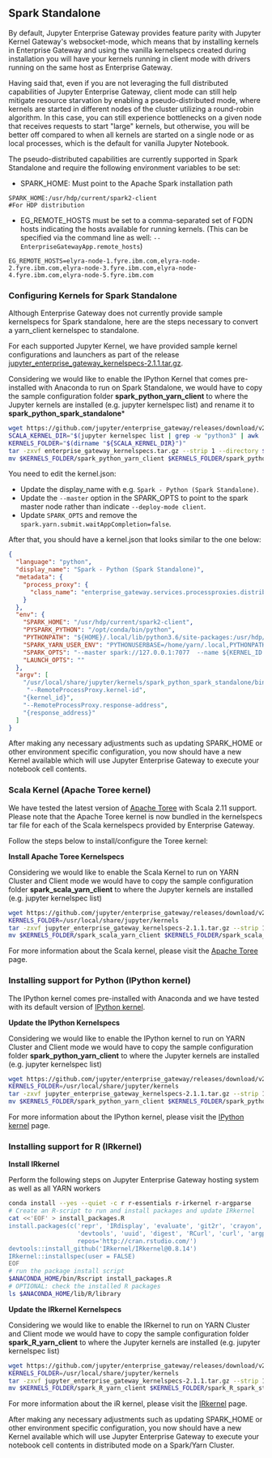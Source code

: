 ## Spark Standalone

By default, Jupyter Enterprise Gateway provides feature parity with Jupyter Kernel Gateway's websocket-mode, which means that by installing kernels in Enterprise Gateway and using the vanilla kernelspecs created during installation you will have your kernels running in client mode with drivers running on the same host as Enterprise Gateway.

Having said that, even if you are not leveraging the full distributed capabilities of Jupyter Enterprise Gateway, client mode can still help mitigate resource starvation by enabling a pseudo-distributed mode, where kernels are started in different nodes of the cluster utilizing a round-robin algorithm. In this case, you can still experience bottlenecks on a given node that receives requests to start "large" kernels, but otherwise, you will be better off compared to when all kernels are started on a single node or as local processes, which is the default for vanilla Jupyter Notebook.

The pseudo-distributed capabilities are currently supported in Spark Standalone and require the following environment variables to be set:

* SPARK_HOME: Must point to the Apache Spark installation path

```
SPARK_HOME:/usr/hdp/current/spark2-client                            #For HDP distribution
```

* EG_REMOTE_HOSTS must be set to a comma-separated set of FQDN hosts indicating the hosts available for running kernels. (This can be specified via the command line as well: `--EnterpriseGatewayApp.remote_hosts`)

```
EG_REMOTE_HOSTS=elyra-node-1.fyre.ibm.com,elyra-node-2.fyre.ibm.com,elyra-node-3.fyre.ibm.com,elyra-node-4.fyre.ibm.com,elyra-node-5.fyre.ibm.com
```

### Configuring Kernels for Spark Standalone

Although Enterprise Gateway does not currently provide sample kernelspecs for Spark standalone, here are the steps necessary to convert a yarn_client kernelspec to standalone.

For each supported Jupyter Kernel, we have provided sample kernel configurations and launchers as part of the release
[jupyter_enterprise_gateway_kernelspecs-2.1.1.tar.gz](https://github.com/jupyter/enterprise_gateway/releases/download/v2.1.1/jupyter_enterprise_gateway_kernelspecs-2.1.1.tar.gz).

Considering we would like to enable the IPython Kernel that comes pre-installed with Anaconda to run on
Spark Standalone, we would have to copy the sample configuration folder **spark_python_yarn_client**
to where the Jupyter kernels are installed (e.g. jupyter kernelspec list) and rename it to **spark_python_spark_standalone***

``` Bash
wget https://github.com/jupyter/enterprise_gateway/releases/download/v2.1.1/jupyter_enterprise_gateway_kernelspecs-2.1.1.tar.gz
SCALA_KERNEL_DIR="$(jupyter kernelspec list | grep -w "python3" | awk '{print $2}')"
KERNELS_FOLDER="$(dirname "${SCALA_KERNEL_DIR}")"
tar -zxvf enterprise_gateway_kernelspecs.tar.gz --strip 1 --directory $KERNELS_FOLDER/spark_python_yarn_client/ spark_python_yarn_client/
mv $KERNELS_FOLDER/spark_python_yarn_client $KERNELS_FOLDER/spark_python_spark_standalone
```

You need to edit the kernel.json:

+ Update the display_name with e.g. `Spark - Python (Spark Standalone)`.
+ Update the `--master` option in the SPARK_OPTS to point to the spark master node rather than indicate `--deploy-mode client`.
+ Update `SPARK_OPTS` and remove the `spark.yarn.submit.waitAppCompletion=false`.

After that, you should have a kernel.json that looks similar to the one below:

```json
{
  "language": "python",
  "display_name": "Spark - Python (Spark Standalone)",
  "metadata": {
    "process_proxy": {
      "class_name": "enterprise_gateway.services.processproxies.distributed.DistributedProcessProxy"
    }
  },
  "env": {
    "SPARK_HOME": "/usr/hdp/current/spark2-client",
    "PYSPARK_PYTHON": "/opt/conda/bin/python",
    "PYTHONPATH": "${HOME}/.local/lib/python3.6/site-packages:/usr/hdp/current/spark2-client/python:/usr/hdp/current/spark2-client/python/lib/py4j-0.10.6-src.zip",
    "SPARK_YARN_USER_ENV": "PYTHONUSERBASE=/home/yarn/.local,PYTHONPATH=${HOME}/.local/lib/python3.6/site-packages:/usr/hdp/current/spark2-client/python:/usr/hdp/current/spark2-client/python/lib/py4j-0.10.6-src.zip,PATH=/opt/conda/bin:$PATH",
    "SPARK_OPTS": "--master spark://127.0.0.1:7077  --name ${KERNEL_ID:-ERROR__NO__KERNEL_ID}",
    "LAUNCH_OPTS": ""
  },
  "argv": [
    "/usr/local/share/jupyter/kernels/spark_python_spark_standalone/bin/run.sh",
     "--RemoteProcessProxy.kernel-id",
    "{kernel_id}",
    "--RemoteProcessProxy.response-address",
    "{response_address}"
  ]
}
```

After making any necessary adjustments such as updating SPARK_HOME or other environment specific configuration, you now should have a new Kernel available which will use Jupyter Enterprise Gateway to execute your notebook cell contents.

### Scala Kernel (Apache Toree kernel)

We have tested the latest version of [Apache Toree](http://toree.apache.org/) with Scala 2.11 support.  Please note that the Apache Toree kernel is now bundled in the kernelspecs tar file for each of the Scala kernelspecs provided by Enterprise Gateway.

Follow the steps below to install/configure the Toree kernel:

**Install Apache Toree Kernelspecs**

Considering we would like to enable the Scala Kernel to run on YARN Cluster and Client mode we would have to copy the sample configuration folder **spark_scala_yarn_client** to where the Jupyter kernels are installed (e.g. jupyter kernelspec list)

``` Bash
wget https://github.com/jupyter/enterprise_gateway/releases/download/v2.1.1/jupyter_enterprise_gateway_kernelspecs-2.1.1.tar.gz
KERNELS_FOLDER=/usr/local/share/jupyter/kernels
tar -zxvf jupyter_enterprise_gateway_kernelspecs-2.1.1.tar.gz --strip 1 --directory $KERNELS_FOLDER/spark_scala_yarn_client/ spark_scala_yarn_client/
mv $KERNELS_FOLDER/spark_scala_yarn_client $KERNELS_FOLDER/spark_scala_spark_standalone
```

For more information about the Scala kernel, please visit the [Apache Toree](http://toree.apache.org/) page.

### Installing support for Python (IPython kernel)

The IPython kernel comes pre-installed with Anaconda and we have tested with its default version of [IPython kernel](http://ipython.readthedocs.io/en/stable/).

**Update the IPython Kernelspecs**

Considering we would like to enable the IPython kernel to run on YARN Cluster and Client mode we would have to copy the sample configuration folder **spark_python_yarn_client** to where the Jupyter kernels are installed (e.g. jupyter kernelspec list)

``` Bash
wget https://github.com/jupyter/enterprise_gateway/releases/download/v2.1.1/jupyter_enterprise_gateway_kernelspecs-2.1.1.tar.gz
KERNELS_FOLDER=/usr/local/share/jupyter/kernels
tar -zxvf jupyter_enterprise_gateway_kernelspecs-2.1.1.tar.gz --strip 1 --directory $KERNELS_FOLDER/spark_python_yarn_client/ spark_python_yarn_client/
mv $KERNELS_FOLDER/spark_python_yarn_client $KERNELS_FOLDER/spark_python_spark_standalone
```

For more information about the IPython kernel, please visit the [IPython kernel](http://ipython.readthedocs.io/en/stable/) page.

### Installing support for R (IRkernel)

**Install IRkernel**

Perform the following steps on Jupyter Enterprise Gateway hosting system as well as all YARN workers

```Bash
conda install --yes --quiet -c r r-essentials r-irkernel r-argparse
# Create an R-script to run and install packages and update IRkernel
cat <<'EOF' > install_packages.R
install.packages(c('repr', 'IRdisplay', 'evaluate', 'git2r', 'crayon', 'pbdZMQ',
                   'devtools', 'uuid', 'digest', 'RCurl', 'curl', 'argparse'),
                   repos='http://cran.rstudio.com/')
devtools::install_github('IRkernel/IRkernel@0.8.14')
IRkernel::installspec(user = FALSE)
EOF
# run the package install script
$ANACONDA_HOME/bin/Rscript install_packages.R
# OPTIONAL: check the installed R packages
ls $ANACONDA_HOME/lib/R/library
```

**Update the IRkernel Kernelspecs**

Considering we would like to enable the IRkernel to run on YARN Cluster and Client mode we would have to copy the sample configuration folder **spark_R_yarn_client** to where the Jupyter kernels are installed (e.g. jupyter kernelspec list)

``` Bash
wget https://github.com/jupyter/enterprise_gateway/releases/download/v2.1.1/jupyter_enterprise_gateway_kernelspecs-2.1.1.tar.gz
KERNELS_FOLDER=/usr/local/share/jupyter/kernels
tar -zxvf jupyter_enterprise_gateway_kernelspecs-2.1.1.tar.gz --strip 1 --directory $KERNELS_FOLDER/spark_R_yarn_client/ spark_R_yarn_client/
mv $KERNELS_FOLDER/spark_R_yarn_client $KERNELS_FOLDER/spark_R_spark_standalone
```

For more information about the iR kernel, please visit the [IRkernel](https://irkernel.github.io/) page.

After making any necessary adjustments such as updating SPARK_HOME or other environment specific configuration, you now should have a new Kernel available which will use Jupyter Enterprise Gateway to execute your notebook cell contents in distributed mode on a Spark/Yarn Cluster.   
